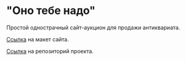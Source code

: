 # "Оно тебе надо"

Простой однострачный сайт-аукцион для продажи антиквариата.

[Ссылка](https://www.figma.com/file/Yb2KmZl4xQUdFsxliH5W01/%D0%9E%D0%BD%D0%BE-%D1%82%D0%B5%D0%B1%D0%B5-%D0%BD%D0%B0%D0%B4%D0%BE?type=design&node-id=0%3A1&mode=design&t=5QhGy4C5xujEMCxv-1) на макет сайта.

[Ссылка](https://github.com/odn1mslovom/ono-tebe-nado.git) на репозиторий проекта.
